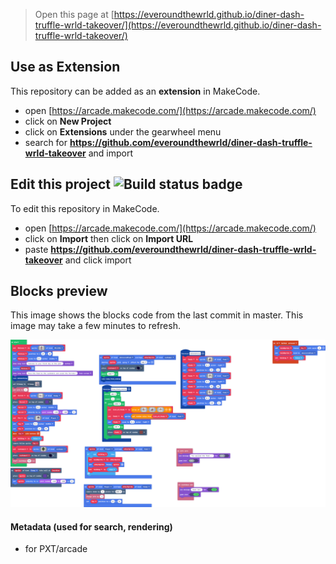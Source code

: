  


> Open this page at [https://everoundthewrld.github.io/diner-dash-truffle-wrld-takeover/](https://everoundthewrld.github.io/diner-dash-truffle-wrld-takeover/)

## Use as Extension

This repository can be added as an **extension** in MakeCode.

* open [https://arcade.makecode.com/](https://arcade.makecode.com/)
* click on **New Project**
* click on **Extensions** under the gearwheel menu
* search for **https://github.com/everoundthewrld/diner-dash-truffle-wrld-takeover** and import

## Edit this project ![Build status badge](https://github.com/everoundthewrld/diner-dash-truffle-wrld-takeover/workflows/MakeCode/badge.svg)

To edit this repository in MakeCode.

* open [https://arcade.makecode.com/](https://arcade.makecode.com/)
* click on **Import** then click on **Import URL**
* paste **https://github.com/everoundthewrld/diner-dash-truffle-wrld-takeover** and click import

## Blocks preview

This image shows the blocks code from the last commit in master.
This image may take a few minutes to refresh.

![A rendered view of the blocks](https://github.com/everoundthewrld/diner-dash-truffle-wrld-takeover/raw/master/.github/makecode/blocks.png)

#### Metadata (used for search, rendering)

* for PXT/arcade
<script src="https://makecode.com/gh-pages-embed.js"></script><script>makeCodeRender("{{ site.makecode.home_url }}", "{{ site.github.owner_name }}/{{ site.github.repository_name }}");</script>

